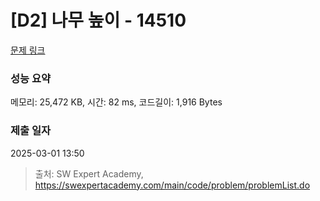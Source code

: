 # [D2] 나무 높이 - 14510 

[문제 링크](https://swexpertacademy.com/main/code/problem/problemDetail.do?contestProbId=AYFofW8qpXYDFAR4) 

### 성능 요약

메모리: 25,472 KB, 시간: 82 ms, 코드길이: 1,916 Bytes

### 제출 일자

2025-03-01 13:50



> 출처: SW Expert Academy, https://swexpertacademy.com/main/code/problem/problemList.do